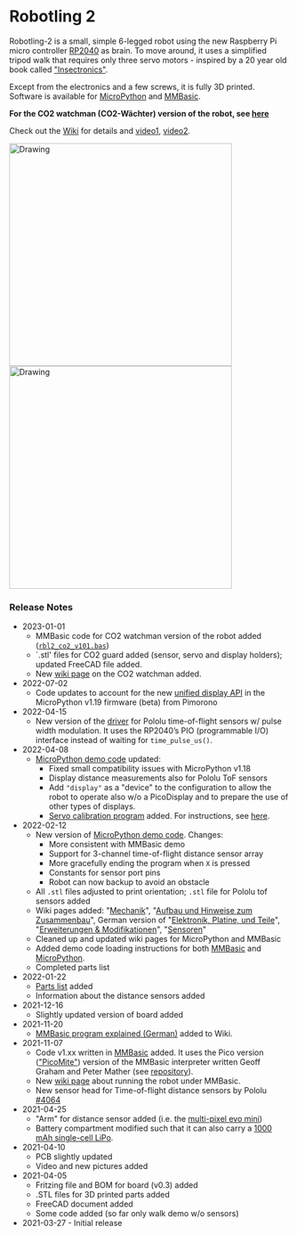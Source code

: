 # Robotling 2

Robotling-2 is a small, simple 6-legged robot using the new Raspberry Pi micro controller [RP2040](https://www.raspberrypi.org/documentation/rp2040/getting-started/) as brain. To move around, it uses a simplified tripod walk that requires only three servo motors - inspired by a 20 year old book called ["Insectronics"](https://books.google.de/books/about/Insectronics.html?id=dYZ-67WxUWkC&redir_esc=y).

Except from the electronics and a few screws, it is fully 3D printed. Software is available for [MicroPython](https://github.com/teuler/robotling2/tree/main/code/micropython) and [MMBasic](https://github.com/teuler/robotling2/tree/main/code/mmbasic).

**For the CO2 watchman (CO2-Wächter) version of the robot, see [here](https://github.com/teuler/robotling2/wiki/CO2-W%C3%A4chter)**

Check out the [Wiki](https://github.com/teuler/robotling2/wiki) for details and [video1](https://youtu.be/0tkTgc_Hvlo), [video2](https://youtu.be/2amrnnNkvMk).

[<img src="https://github.com/teuler/robotling2/blob/main/pictures/GIF3.gif" alt="Drawing" width="400"/>](https://github.com/teuler/robotling2/blob/main/pictures/GIF3.gif)[<img src="https://github.com/teuler/robotling2/blob/main/pictures/IMG_7990.png" alt="Drawing" width="400"/>](https://github.com/teuler/robotling2/blob/main/pictures/IMG_7990.png)

### Release Notes

* 2023-01-01
  - MMBasic code for CO2 watchman version of the robot added ([`rbl2_co2_v101.bas`](https://github.com/teuler/robotling2/blob/main/code/mmbasic/rbl2_co2_v101.bas))
  - `.stl' files for CO2 guard added (sensor, servo and display holders); updated FreeCAD file added.
  - New [wiki page](https://github.com/teuler/robotling2/wiki/CO2-W%C3%A4chter) on the CO2 watchman added.
* 2022-07-02
  - Code updates to account for the new [unified display API](https://github.com/pimoroni/pimoroni-pico/blob/main/micropython/modules/picographics/README.md) in the MicroPython v1.19 firmware (beta) from Pimorono
* 2022-04-15
  - New version of the [driver](https://github.com/teuler/robotling2/blob/main/code/micropython/robotling_lib/sensors/pololu_tof_ranging_pio.py) for Pololu time-of-flight sensors w/ pulse width modulation. It uses the RP2040’s PIO (programmable I/O) interface instead of waiting for `time_pulse_us()`.
* 2022-04-08
  - [MicroPython demo code](https://github.com/teuler/robotling2/tree/main/code/micropython) updated:
     - Fixed small compatibility issues with MicroPython v1.18
     - Display distance measurements also for Pololu ToF sensors   
     - Add `"display"` as a "device" to the configuration to allow the robot to operate also w/o a PicoDisplay and to prepare the use of other types of displays.
     - [Servo calibration program](https://github.com/teuler/robotling2/blob/main/code/micropython/calibrate_servos.py) added. For instructions, see [here](https://github.com/teuler/robotling2/wiki/Demo#kalibrierung-der-beinstellung).
* 2022-02-12
  - New version of [MicroPython demo code](https://github.com/teuler/robotling2/tree/main/code/micropython). Changes:
     - More consistent with MMBasic demo
     - Support for 3-channel time-of-flight distance sensor array
     - More gracefully ending the program when `X` is pressed
     - Constants for sensor port pins
     - Robot can now backup to avoid an obstacle
  - All `.stl` files adjusted to print orientation; `.stl` file for Pololu tof sensors added
  - Wiki pages added: "[Mechanik](https://github.com/teuler/robotling2/wiki/Mechanik)", "[Aufbau und Hinweise zum Zusammenbau](https://github.com/teuler/robotling2/wiki/Aufbau-und-Hinweise-zum-Zusammenbau)", German version of "[Elektronik, Platine, und Teile](https://github.com/teuler/robotling2/wiki/Elektronik,-Platine,-und-Teile)", "[Erweiterungen & Modifikationen](https://github.com/teuler/robotling2/wiki/Erweiterungen-&-Modifikationen)", "[Sensoren](https://github.com/teuler/robotling2/wiki/Sensoren)"
  - Cleaned up and updated wiki pages for MicroPython and MMBasic
  - Added demo code loading instructions for both [MMBasic](https://github.com/teuler/robotling2/wiki/Running-the-robot-with-MMBasic) and [MicroPython](https://github.com/teuler/robotling2/wiki/Running-the-robot-with-MicroPython).
  - Completed parts list
* 2022-01-22
  - [Parts list](https://github.com/teuler/robotling2/wiki/Electronics,-PCB-and-parts#Electronics_Parts) added 
  - Information about the distance sensors added
* 2021-12-16
  - Slightly updated version of board added
* 2021-11-20
  - [MMBasic program explained (German)](https://github.com/teuler/robotling2/wiki/Kommentare-zum-MMBasic-Programm) added to Wiki.
* 2021-11-07
  - Code v1.xx written in [MMBasic](https://mmbasic.com/) added. It uses the Pico version (["PicoMite"](https://geoffg.net/picomite.html)) version of the MMBasic interpreter written Geoff Graham and Peter Mather (see [repository](https://github.com/UKTailwind/PicoMite)).
  - New [wiki page](https://github.com/teuler/robotling2/wiki/Running-the-robot-with-MMBasic) about running the robot under MMBasic.
  - New sensor head for Time-of-flight distance sensors by Pololu [#4064](https://www.pololu.com/product/4064/specs)
* 2021-04-25
  - "Arm" for distance sensor added (i.e. the [multi-pixel evo mini](https://www.terabee.com/shop/lidar-tof-range-finders/teraranger-evo-mini/))
  - Battery compartment modified such that it can also carry a [1000 mAh single-cell LiPo](https://www.exp-tech.de/zubehoer/batterien-akkus/lipo-akkus/5801/3.7v-1000mah-lithium-polymer-akku-mit-jst-ph-anschluss).
* 2021-04-10
  - PCB slightly updated
  - Video and new pictures added
* 2021-04-05
  - Fritzing file and BOM for board (v0.3) added
  - .STL files for 3D printed parts added
  - FreeCAD document added
  - Some code added (so far only walk demo w/o sensors)
* 2021-03-27 - Initial release
